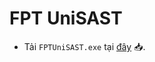 # **FPT UniSAST**

-   Tải `FPTUniSAST.exe` tại [đây](https://github.com/datyuno1409/fpt-unisast/releases/download/v1.0.0/FPTUniSAST.exe) 📥.
